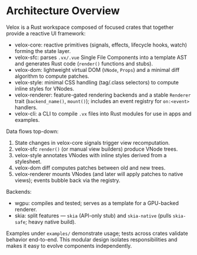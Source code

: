# Architecture Overview

Velox is a Rust workspace composed of focused crates that together provide a reactive UI framework:

- velox-core: reactive primitives (signals, effects, lifecycle hooks, watch) forming the state layer.
- velox-sfc: parses `.vx/.vue` Single File Components into a template AST and generates Rust code (`render()` functions and stubs).
- velox-dom: lightweight virtual DOM (`VNode`, `Props`) and a minimal diff algorithm to compute patches.
- velox-style: minimal CSS handling (tag/.class selectors) to compute inline styles for VNodes.
- velox-renderer: feature-gated rendering backends and a stable `Renderer` trait (`backend_name()`, `mount()`); includes an event registry for `on:<event>` handlers.
- velox-cli: a CLI to compile `.vx` files into Rust modules for use in apps and examples.

Data flows top-down:
1) State changes in velox-core signals trigger view recomputation.
2) velox-sfc `render()` (or manual view builders) produce VNode trees.
3) velox-style annotates VNodes with inline styles derived from a stylesheet.
4) velox-dom diff computes patches between old and new trees.
5) velox-renderer mounts VNodes (and later will apply patches to native views); events bubble back via the registry.

Backends:
- wgpu: compiles and tested; serves as a template for a GPU-backed renderer.
- skia: split features — `skia` (API-only stub) and `skia-native` (pulls `skia-safe`; heavy native build).

Examples under `examples/` demonstrate usage; tests across crates validate behavior end-to-end. This modular design isolates responsibilities and makes it easy to evolve components independently.
